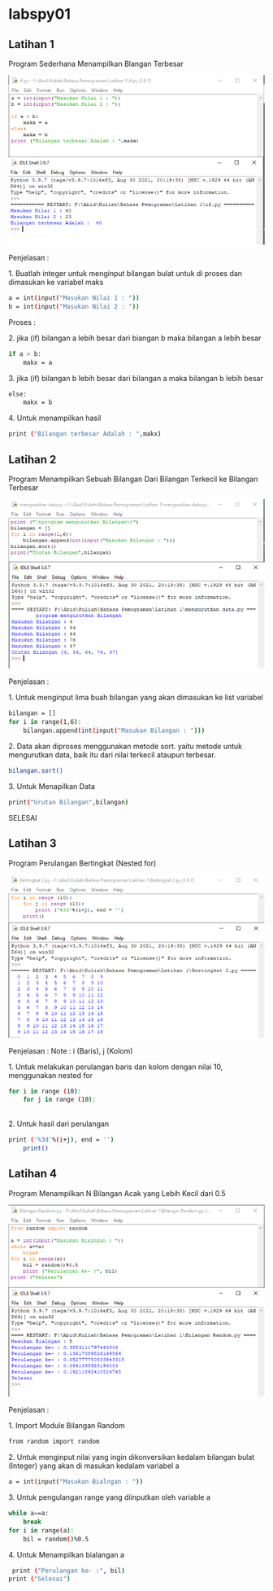 # labspy01
## Latihan 1

<p> Program Sederhana Menampilkan Blangan Terbesar </p>

![img 1](screenshot/1.png)

Penjelasan :

   <p> 1. Buatlah integer untuk menginput bilangan bulat untuk di proses dan dimasukan ke variabel maks </p>

```bash
a = int(input("Masukan Nilai 1 : "))
b = int(input("Masukan Nilai 2 : "))
```
Proses : 
   <p> 2. jika (if) bilangan a lebih besar dari biangan b maka bilangan a lebih besar </p>

```bash
if a > b:
    makx = a
```
   <p> 3. jika (if) bilangan b lebih besar dari bilangan a maka bilangan b lebih besar </p>

```bash
else:
    makx = b
```
   <p> 4. Untuk menampilkan hasil </p>

```bash
print ("Bilangan terbesar Adalah : ",makx)
```

## Latihan 2

<p> Program Menampilkan Sebuah Bilangan Dari Bilangan Terkecil ke Bilangan Terbesar </p>

![Img 2](screenshot/2.png)

<p> Penjelasan : </p>

   <p> 1. Untuk menginput lima buah bilangan yang akan dimasukan ke list variabel </p>

```bash
bilangan = []
for i in range(1,6):
    bilangan.append(int(input("Masukan Bilangan : ")))
```

  <p>  2. Data akan diproses menggunakan metode sort. yaitu metode untuk mengurutkan data, baik itu dari nilai terkecil ataupun terbesar. </p>

```bash
bilangan.sort()
```
   <p> 3. Untuk Menapilkan Data </p>

```bash
print("Urutan Bilangan",bilangan)
```
<p> SELESAI </p>

## Latihan 3

<p> Program Perulangan Bertingkat (Nested for) </p>

![Img 3](screenshot/3.png)

<p> Penjelasan :
Note : i (Baris), j (Kolom) </p>

  <p>  1. Untuk melakukan perulangan baris dan kolom dengan nilai 10, menggunakan nested for </p>

```bash
for i in range (10):
    for j in range (10):
        
```
  <p>  2. Untuk hasil dari perulangan </p>

```bash
print ('%3d'%(i+j), end = '')
    print()
```

## Latihan 4

<p> Program Menampilkan N Bilangan Acak yang Lebih Kecil dari 0.5 </p>

![IMG 4](screenshot/4.png)

Penjelasan :

   <p> 1. Import Module Bilangan Random </p>

```bash
from random import random
``` 

   <p> 2. Untuk menginput nilai yang ingin dikonversikan kedalam bilangan bulat (Integer) yang akan di masukan kedalam variabel a </p>

```bash
a = int(input("Masukan Bialngan : "))
```
  <p>  3. Untuk pengulangan range yang diinputkan oleh variable a </p>

```bash
while a==a:
    break
for i in range(a):
    bil = random()%0.5
```

  <p>  4. Untuk Menampilkan bialangan a </p>

```bash
 print ("Perulangan ke- :", bil)
print ("Selesai")
```